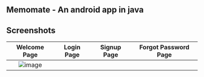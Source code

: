 ## Memomate - An android app in java

## Screenshots
Welcome Page               |  Login Page               | Signup Page               |  Forgot Password Page
:-------------------------:|:-------------------------:|:-------------------------:|:-------------------------:
|![image](https://github.com/super-novey/memomate/assets/97286749/54357310-8772-4095-b7f5-6d84ba1a9c48)|
